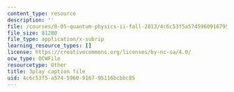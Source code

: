 ```yaml
---
content_type: resource
description: ''
file: /courses/8-05-quantum-physics-ii-fall-2013/4c6c53f5a5745960916795116bcbbc85_LYXIUtVzPAM.vtt
file_size: 81200
file_type: application/x-subrip
learning_resource_types: []
license: https://creativecommons.org/licenses/by-nc-sa/4.0/
ocw_type: OCWFile
resourcetype: Other
title: 3play caption file
uid: 4c6c53f5-a574-5960-9167-95116bcbbc85
---
```

